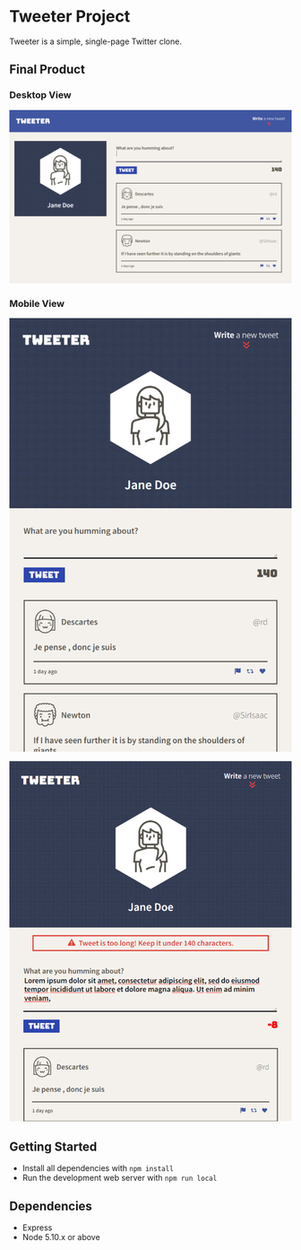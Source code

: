 # Tweeter Project

Tweeter is a simple, single-page Twitter clone.

## Final Product
### Desktop View
!["Screnshot of desktop view"](docs/desktop.png)

### Mobile View
!["Screenshot of mobile view"](docs/mobile.png)

!["Screenshot of mobile view with an error"](docs/mobile_error.png)

## Getting Started

- Install all dependencies with `npm install`
- Run the development web server with `npm run local`

## Dependencies

- Express
- Node 5.10.x or above
